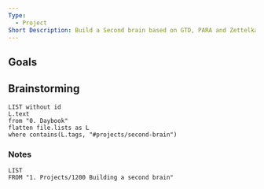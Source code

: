 ```yaml
---
Type:
  - Project
Short Description: Build a Second brain based on GTD, PARA and Zettelkasten
---
```

## Goals



## **Brainstorming**
``` dataview
LIST without id
L.text
from "0. Daybook"
flatten file.lists as L
where contains(L.tags, "#projects/second-brain")

```


### Notes
``` dataview
LIST
FROM "1. Projects/1200 Building a second brain"
```

